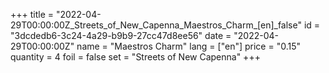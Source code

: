 +++
title = "2022-04-29T00:00:00Z_Streets_of_New_Capenna_Maestros_Charm_[en]_false"
id = "3dcdedb6-3c24-4a29-b9b9-27cc47d8ee56"
date = "2022-04-29T00:00:00Z"
name = "Maestros Charm"
lang = ["en"]
price = "0.15"
quantity = 4
foil = false
set = "Streets of New Capenna"
+++
